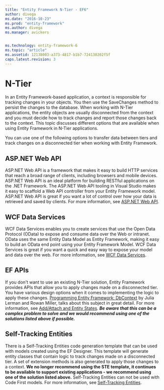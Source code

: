 ```yaml
---
title: "Entity Framework N-Tier - EF6"
author: divega
ms.date: "2016-10-23"
ms.prod: "entity-framework"
ms.author: divega
ms.manager: avickers


ms.technology: entity-framework-6
ms.topic: "article"
ms.assetid: 12138003-a373-4817-b1b7-724130202f5f
caps.latest.revision: 3
---
```

# N-Tier
In an Entity Framework-based application, a context is responsible for tracking changes in your objects. You then use the SaveChanges method to persist the changes to the database. When working with N-Tier applications, the entity objects are usually disconnected from the context and you must decide how to track changes and report those changes back to the context. This topic discusses different options that are available when using Entity Framework in N-Tier applications.  

You can use one of the following options to transfer data between tiers and track changes on a disconnected tier when working with Entity Framework.  

## ASP.NET Web API  

ASP.NET Web API is a framework that makes it easy to build HTTP services that reach a broad range of clients, including browsers and mobile devices. ASP.NET Web API is an ideal platform for building RESTful applications on the .NET Framework. The ASP.NET Web API tooling in Visual Studio makes it easy to scaffold a Web API controller from your Entity Framework model. ASP.NET Web API is great if you want a lot of control over how your data is retrieved and saved by clients. For more information, see [ASP.NET Web API](http://www.asp.net/web-api).  

## WCF Data Services  

WCF Data Services enables you to create services that use the Open Data Protocol (OData) to expose and consume data over the Web or intranet. OData uses the same Entity Data Model as Entity Framework, making it easy to build an OData end point using your Entity Framework Model. WCF Data Services is great if you want a quick and easy way to expose your model and data over the web. For more information, see [WCF Data Services](https://msdn.microsoft.com/library/cc668772.aspx).  

## EF APIs  

If you don't want to use an existing N-Tier solution, Entity Framework provides APIs that allow you to apply changes made on a disconnected tier. You have various design options when it comes to implementing the logic to apply these changes. [Programming Entity Framework: DbContext](http://shop.oreilly.com/product/0636920022237.do) by Julia Lerman and Rowan Miller, talks about this subject in great detail. For more information, see [Add/Attach and Entity States](../ef6/entity-framework-add-and-attach-and-entity-states.md). ***Be aware that this can be a complex problem to solve and we would recommend using one of the solutions listed above if possible.***  

## Self-Tracking Entities  

There is a Self-Tracking Entities code generation template that can be used with models created using the EF Designer. This template will generate entity classes that contain logic to track changes made on a disconnected tier. A set of extension methods is also generated to apply those changes to a context. **We no longer recommend using the STE template, it continues to be available to support existing applications - we recommend using one of the solution listed above.** Self-Tracking Entities can not be used with Code First models. For more information, see [Self-Tracking Entities](../ef6/entity-framework-self-tracking-entities.md).  

